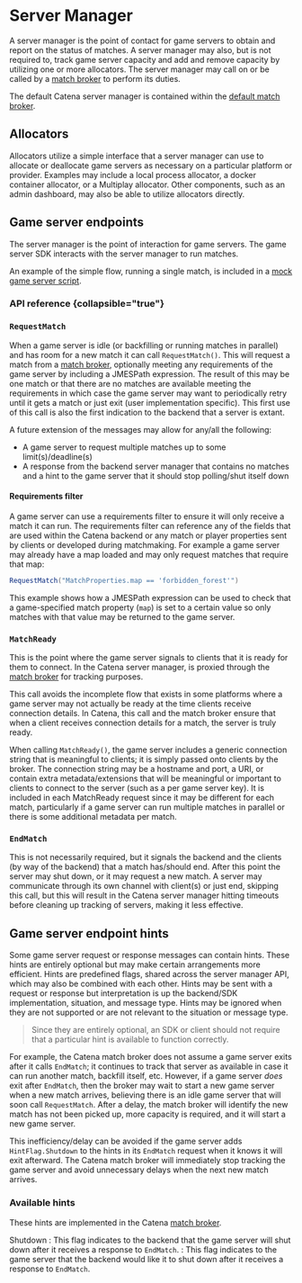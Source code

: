 # Server Manager

A server manager is the point of contact for game servers to obtain and report on the status of matches. A server
manager may also, but is not required to, track game server capacity and add and remove capacity by utilizing one or
more allocators. The server manager may call on or be called by a [match broker](Match-Broker.md) to perform its duties.

The default Catena server manager is contained within the [default match broker](Match-Broker.md#catena-match-broker).

## Allocators

Allocators utilize a simple interface that a server manager can use to allocate or deallocate game servers as necessary
on a particular platform or provider. Examples may include a local process allocator, a docker container allocator, or a
Multiplay allocator. Other components, such as an admin dashboard, may also be able to utilize allocators directly.

## Game server endpoints

The server manager is the point of interaction for game servers. The game server SDK interacts with the server manager
to run matches.

An example of the simple flow, running a single match, is included in
a [mock game server script](https://github.com/CatenaTools/catena-tools-core/blob/main/mocks/gameserver.py).

### API reference {collapsible="true"}

<api-doc openapi-path="../apispec/openapi/api/v1/catena_server_manager.swagger.json"></api-doc>

### `RequestMatch`

When a game server is idle (or backfilling or running matches in parallel) and has room for a new match it can
call `RequestMatch()`. This will request a match from a [match broker](Match-Broker.md), optionally meeting any
requirements of the game server by including a <tooltip term="JMESPath">JMESPath</tooltip> expression. The result of
this may be one match or that there are no matches are available meeting the requirements in which case the game server
may want to periodically retry until it gets a match or just exit (user implementation specific). This first use of this
call is also the first indication to the backend that a server is extant.

A future extension of the messages may allow for any/all the following:

- A game server to request multiple matches up to some limit(s)/deadline(s)
- A response from the backend server manager that contains no matches and a hint to the game server that it should stop
  polling/shut itself down

#### Requirements filter

A game server can use a requirements filter to ensure it will only receive a match it can run. The requirements filter
can reference any of the fields that are used within the Catena backend or any match or player properties sent by
clients or developed during matchmaking. For example a game server may already have a map loaded and may only request
matches that require that map:

```C#
RequestMatch("MatchProperties.map == 'forbidden_forest'")
```

This example shows how a <tooltip term="JMESPath">JMESPath</tooltip> expression can be used to check that a
game-specified match property (`map`) is set to a certain value so only matches with that value may be returned to the
game server.

### `MatchReady`

This is the point where the game server signals to clients that it is ready for them to connect. In the Catena server
manager, is proxied through the [match broker](Match-Broker.md) for tracking purposes.

This call avoids the incomplete flow that exists in some platforms where a game server may not actually be ready at the
time clients receive connection details. In Catena, this call and the match broker ensure that when a client receives
connection details for a match, the server is truly ready.

When calling `MatchReady()`, the game server includes a generic connection string that is meaningful to clients; it is
simply passed onto clients by the broker. The connection string may be a hostname and port, a URI, or contain extra
metadata/extensions that will be meaningful or important to clients to connect to the server (such as a per game server
key). It is included in each MatchReady request since it may be different for each match, particularly if a game server
can run multiple matches in parallel or there is some additional metadata per match.

### `EndMatch`

This is not necessarily required, but it signals the backend and the clients (by way of the backend) that a match
has/should end. After this point the server may shut down, or it may request a new match. A server may communicate
through its own channel with client(s) or just end, skipping this call, but this will result in the Catena server
manager hitting timeouts before cleaning up tracking of servers, making it less effective.

## Game server endpoint hints

Some game server request or response messages can contain hints. These hints are entirely optional but may make certain
arrangements more efficient. Hints are predefined flags, shared across the server manager API, which may also be
combined with each other. Hints may be sent with a request or response but interpretation is up the backend/SDK
implementation, situation, and message type. Hints may be ignored when they are not supported or are not
relevant to the situation or message type.

> Since they are entirely optional, an SDK or client should not require that a particular hint is available to function
> correctly.

For example, the Catena match broker does not assume a game server exits after it calls `EndMatch`; it continues to
track that server as available in case it can run another match, backfill itself, etc. However, if a game server _does_
exit after `EndMatch`, then the broker may wait to start a new game server when a new match arrives, believing there is
an idle game server that will soon call `RequestMatch`. After a delay, the match broker will identify the new match has
not been picked up, more capacity is required, and it will start a new game server.

This inefficiency/delay can be avoided if the game server adds `HintFlag.Shutdown` to the hints in its `EndMatch`
request when it knows it will exit afterward. The Catena match broker will immediately stop tracking the game server and
avoid unnecessary delays when the next new match arrives.

### Available hints

These hints are implemented in the Catena [match broker](Match-Broker.md).

Shutdown
: This flag indicates to the backend that the game server will shut down after it receives a response to `EndMatch`.
: This flag indicates to the game server that the backend would like it to shut down after it receives a response
to `EndMatch`.